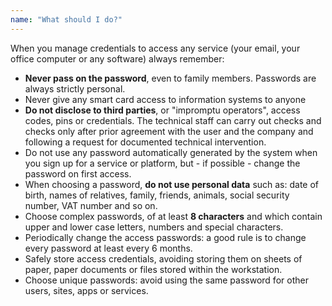 ```yaml
---
name: "What should I do?"
---
```


When you manage credentials to access any service (your email, your office computer or any software) always remember:

- **Never pass on the password**, even to family members. Passwords are always strictly personal.
- Never give any smart card access to information systems to anyone
- **Do not disclose to third parties**, or "impromptu operators", access codes, pins or credentials. The technical staff can carry out checks and checks only after prior agreement with the user and the company and following a request for documented technical intervention.
- Do not use any password automatically generated by the system when you sign up for a service or platform, but - if possible - change the password on first access.
- When choosing a password, **do not use personal data** such as: date of birth, names of relatives, family, friends, animals, social security number, VAT number and so on.
- Choose complex passwords, of at least **8 characters** and which contain upper and lower case letters, numbers and special characters.
- Periodically change the access passwords: a good rule is to change every password at least every 6 months.
- Safely store access credentials, avoiding storing them on sheets of paper, paper documents or files stored within the workstation.
- Choose unique passwords: avoid using the same password for other users, sites, apps or services.